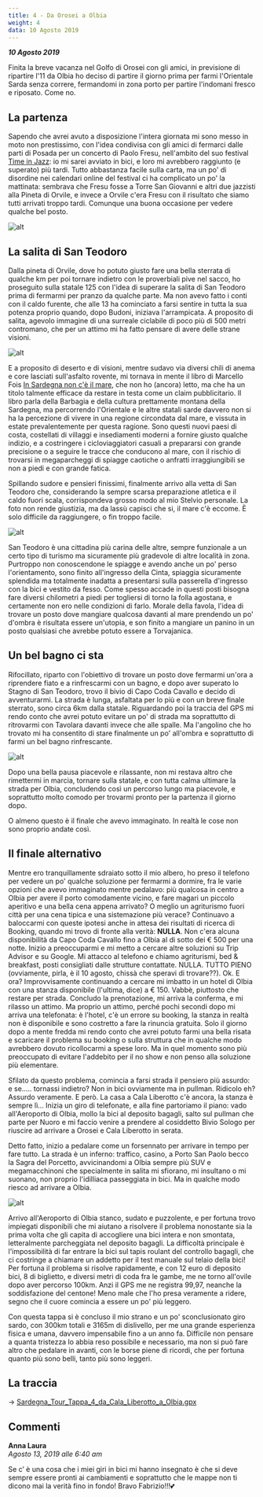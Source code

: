 ```yaml
---
title: 4 - Da Orosei a Olbia
weight: 4
data: 10 Agosto 2019
---
```

***10 Agosto 2019***

Finita la breve vacanza nel Golfo di Orosei con gli amici, in previsione di ripartire l'11 da Olbia ho deciso di partire il giorno prima per farmi l'Orientale Sarda senza correre, fermandomi in zona porto per partire l'indomani fresco e riposato. Come no.

## La partenza
Sapendo che avrei avuto a disposizione l'intera giornata mi sono messo in moto non prestissimo, con l'idea condivisa con gli amici di fermarci dalle parti di Posada per un concerto di Paolo Fresu, nell'ambito del suo festival [Time in Jazz](https://timeinjazz.it/): io mi sarei avviato in bici, e loro mi avrebbero raggiunto (e superato) più tardi. Tutto abbastanza facile sulla carta, ma un po' di disordine nei calendari online del festival ci ha complicato un po' la mattinata: sembrava che Fresu fosse a Torre San Giovanni e altri due jazzisti alla Pineta di Orvile, e invece a Orvile c'era Fresu con il risultato che siamo tutti arrivati troppo tardi. Comunque una buona occasione per vedere qualche bel posto.

![alt](t4-01-1024x768.jpg)

## La salita di San Teodoro 
Dalla pineta di Orvile, dove ho potuto giusto fare una bella sterrata di qualche km per poi tornare indietro con le proverbiali pive nel sacco, ho proseguito sulla statale 125 con l'idea di superare la salita di San Teodoro prima di fermarmi per pranzo da qualche parte. Ma non avevo fatto i conti con il caldo furente, che alle 13 ha cominciato a farsi sentire in tutta la sua potenza proprio quando, dopo Budoni, iniziava l'arrampicata. A proposito di salita, agevolo immagine di una surreale ciclabile di poco più di 500 metri contromano, che per un attimo mi ha fatto pensare di avere delle strane visioni. 

![alt](t4-02-1024x768.jpg)

E a proposito di deserto e di visioni, mentre sudavo via diversi chili di anema e core lasciati sull'asfalto rovente, mi tornava in mente il libro di Marcello Fois [In Sardegna non c'è il mare](https://www.laterza.it/scheda-libro/?isbn=9788842082927), che non ho (ancora) letto, ma che ha un titolo talmente efficace da restare in testa come un claim pubblicitario. Il libro parla della Barbagia e della cultura prettamente montana della Sardegna, ma percorrendo l'Orientale e le altre statali sarde davvero non si ha la percezione di vivere in una regione circondata dal mare, e vissuta in estate prevalentemente per questa ragione. Sono questi nuovi paesi di costa, costellati di villaggi e insediamenti moderni a fornire giusto qualche indizio, e a costringere i cicloviaggiatori casuali a prepararsi con grande precisione o a seguire le tracce che conducono al mare, con il rischio di trovarsi in megaparcheggi di spiagge caotiche o anfratti irraggiungibili se non a piedi e con grande fatica. 

Spillando sudore e pensieri finissimi, finalmente arrivo alla vetta di San Teodoro che, considerando la sempre scarsa preparazione atletica e il caldo fuori scala, corrispondeva grosso modo al mio Stelvio personale. La foto non rende giustizia, ma da lassù capisci che si, il mare c'è eccome. È solo difficile da raggiungere, o fin troppo facile.

![alt](t4-03-1024x768.jpg)

San Teodoro è una cittadina più carina delle altre, sempre funzionale a un certo tipo di turismo ma sicuramente più gradevole di altre località in zona. Purtroppo non conoscendone le spiagge e avendo anche un po' perso l'orientamento, sono finito all'ingresso della Cinta, spiaggia sicuramente splendida ma totalmente inadatta a presentarsi sulla passerella d'ingresso con la bici e vestito da fesso. Come spesso accade in questi posti bisogna fare diversi chilometri a piedi per togliersi di torno la folla agostana, e certamente non ero nelle condizioni di farlo. Morale della favola, l'idea di trovare un posto dove mangiare qualcosa davanti al mare prendendo un po' d'ombra è risultata essere un'utopia, e son finito a mangiare un panino in un posto qualsiasi che avrebbe potuto essere a Torvajanica.

## Un bel bagno ci sta
Rifocillato, riparto con l'obiettivo di trovare un posto dove fermarmi un'ora a riprendere fiato e a rinfrescarmi con un bagno, e dopo aver superato lo Stagno di San Teodoro, trovo il bivio di Capo Coda Cavallo e decido di avventurarmi. La strada è lunga, asfaltata per lo più e con un breve finale sterrato, sono circa 6km dalla statale. Riguardando poi la traccia del GPS mi rendo conto che avrei potuto evitare un po' di strada ma soprattutto di ritrovarmi con Tavolara davanti invece che alle spalle. Ma l'angolino che ho trovato mi ha consentito di stare finalmente un po' all'ombra e soprattutto di farmi un bel bagno rinfrescante.

![alt](t4-04-1024x768.jpg)

Dopo una bella pausa piacevole e rilassante, non mi restava altro che rimettermi in marcia, tornare sulla statale, e con tutta calma ultimare la strada per Olbia, concludendo così un percorso lungo ma piacevole, e soprattutto molto comodo per trovarmi pronto per la partenza il giorno dopo.

O almeno questo è il finale che avevo immaginato. In realtà le cose non sono proprio andate così.

## Il finale alternativo 
Mentre ero tranquillamente sdraiato sotto il mio albero, ho preso il telefono per vedere un po' qualche soluzione per fermarmi a dormire, fra le varie opzioni che avevo immaginato mentre pedalavo: più qualcosa in centro a Olbia per avere il porto comodamente vicino, e fare magari un piccolo aperitivo e una bella cena appena arrivato? O meglio un agriturismo fuori città per una cena tipica e una sistemazione più verace? Continuavo a baloccarmi con queste ipotesi anche in attesa dei risultati di ricerca di Booking, quando mi trovo di fronte alla verità: **NULLA**. Non c'era alcuna disponibilità da Capo Coda Cavallo fino a Olbia al di sotto dei € 500 per una notte. Inizio a preoccuparmi e mi metto a cercare altre soluzioni su Trip Advisor e su Google. Mi attacco al telefono e chiamo agriturismi, bed & breakfast, posti consigliati dalle strutture contattate. NULLA. TUTTO PIENO (ovviamente, pirla, è il 10 agosto, chissà che speravi di trovare??). Ok. E ora? Improvvisamente continuando a cercare mi imbatto in un hotel di Olbia con una stanza disponibile (l'ultima, dice) a € 150. Vabbè, piuttosto che restare per strada. Concludo la prenotazione, mi arriva la conferma, e mi rilasso un attimo. Ma proprio un attimo, perché pochi secondi dopo mi arriva una telefonata: è l'hotel, c'è un errore su booking, la stanza in realtà non è disponibile e sono costretto a fare la rinuncia gratuita. Solo il giorno dopo a mente fredda mi rendo conto che avrei potuto farmi una bella risata e scaricare il problema su booking o sulla struttura che in qualche modo avrebbero dovuto ricollocarmi a spese loro. Ma in quel momento sono più preoccupato di evitare l'addebito per il no show e non penso alla soluzione più elementare.

Sfilato da questo problema, comincia a farsi strada il pensiero più assurdo: e se&#8230;.. tornassi indietro? Non in bici ovviamente ma in pullman. Ridicolo eh? Assurdo veramente. E però. La casa a Cala Liberotto c'è ancora, la stanza è sempre lì&#8230; Inizia un giro di telefonate, e alla fine partoriamo il piano: vado all'Aeroporto di Olbia, mollo la bici al deposito bagagli, salto sul pullman che parte per Nuoro e mi faccio venire a prendere al cosiddetto Bivio Sologo per riuscire ad arrivare a Orosei e Cala Liberotto in serata.

Detto fatto, inizio a pedalare come un forsennato per arrivare in tempo per fare tutto. La strada è un inferno: traffico, casino, a Porto San Paolo becco la Sagra del Porcetto, avvicinandomi a Olbia sempre più SUV e megamacchinoni che specialmente in salita mi sfiorano, mi insultano o mi suonano, non proprio l'idilliaca passeggiata in bici. Ma in qualche modo riesco ad arrivare a Olbia.

![alt](t4-05-1024x768.jpg)

Arrivo all'Aeroporto di Olbia stanco, sudato e puzzolente, e per fortuna trovo impiegati disponibili che mi aiutano a risolvere il problema nonostante sia la prima volta che gli capita di accogliere una bici intera e non smontata, letteralmente parcheggiata nel deposito bagagli. La difficoltà principale è l'impossibilità di far entrare la bici sul tapis roulant del controllo bagagli, che ci costringe a chiamare un addetto per il test manuale sul telaio della bici! Per fortuna il problema si risolve rapidamente, e con 12 euro di deposito bici, 8 di biglietto, e diversi metri di coda fra le gambe, me ne torno all'ovile dopo aver percorso 100km. Anzi il GPS me ne registra 99,97, neanche la soddisfazione del centone! Meno male che l'ho presa veramente a ridere, segno che il cuore comincia a essere un po' più leggero.

Con questa tappa si è concluso il mio strano e un po' sconclusionato giro sardo, con 300km totali e 3165m di dislivello, per me una grande esperienza fisica e umana, davvero impensabile fino a un anno fa. Difficile non pensare a quanta tristezza lo abbia reso possibile e necessario, ma non si può fare altro che pedalare in avanti, con le borse piene di ricordi, che per fortuna quanto più sono belli, tanto più sono leggeri.

## La traccia

→ [Sardegna_Tour_Tappa_4_da_Cala_Liberotto_a_Olbia.gpx](../Sardegna_Tour_Tappa_4_da_Cala_Liberotto_a_Olbia.gpx)

## Commenti

**Anna Laura**   
*Agosto 13, 2019 alle 6:40 am*

Se c’ è una cosa che i miei giri in bici mi hanno insegnato è che si deve sempre essere pronti ai cambiamenti e soprattutto che le mappe non ti dicono mai la verità fino in fondo! Bravo Fabrizio!!!💕